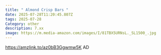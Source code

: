 ```yaml
---
title: " Almond Crisp Bars "
date: 2025-07-28T11:20:45.807Z
tags: 2025-07-28
Category: other
description: 7.xx
image: https://m.media-amazon.com/images/I/81TBX5URNsL._SL1500_.jpg
---
```

https://amzlink.to/az0bB3Ggwmw5K
AD